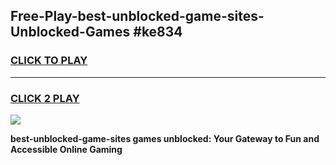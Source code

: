 
## Free-Play-best-unblocked-game-sites-Unblocked-Games #ke834
<h3>
<a href="https://news.freeplayer.one?title=best-unblocked-game-sites&ref=8M">CLICK TO PLAY</a></h3>
<hr>

<h3>
<a href="https://news.freeplayer.one?title=best-unblocked-game-sites&ref=8M">CLICK 2 PLAY</a>
  
</h3>

<a href="https://news.freeplayer.one?title=best-unblocked-game-sites&ref=8M"><img src="https://clearcache.store/games.png"></a>


**best-unblocked-game-sites games unblocked: Your Gateway to Fun and Accessible Online Gaming**
